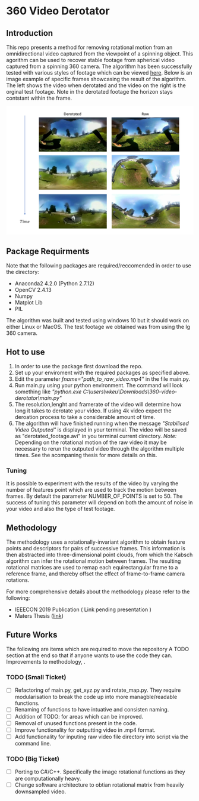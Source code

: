 # 360 Video Derotator

## Introduction 
This repo presents a method for removing rotational motion from an omnidirectional video captured from the viewpoint of a spinning object. This agorithm can be used to recover stable footage from spherical video captured from a spinning 360 camera. 
The algorithm has been successfully tested with various styles of footage which can be viewed [here](https://www.youtube.com/playlist?list=PL9XiBq5tluqSOiY56WZ51r66WDUoJMMfZ). Below is an image example of specific frames showcasing the result of the algorithm. The left shows the video when derotated and the video on the right is the orginal test footage. Note in the derotated footage the horizon stays contstant within the frame. 

![alt text](https://github.com/wkeu/360-video-derotator/blob/master/figures/throw_test.png)

## Package Requirments
Note that the following packages are required/reccomended in order to use the directory:
- Anaconda2 4.2.0 (Python 2.7.12)
- OpenCV 2.4.13
- Numpy 
- Matplot Lib
- PIL 

The algorithm was built and tested using windows 10 but it should work on either Linux or MacOS. The test footage we obtained was from using the lg 360 camera.

## Hot to use
1. In order to use the package first download the repo. 
2. Set up your enviroment with the required packages as specified above. 
3. Edit the parameter *fname="path_to_raw_video.mp4"* in the file main.py.
4. Run main.py using your python environment. The command will look something like *"python.exe C:\users\wkeu\Downloads\360-video-derotator\main.py"*
5. The resolution,lenght and framerate of the video will determine how long it takes to derotate your video. If using 4k video expect the deroation process to take a considerable amount of time.  
6. The algorithm will have finished running when the message *"Stabilised Video Outputed"* is displayed in your terminal. The video will be saved as "derotated_footage.avi" in you terminal current directory. 
*Note:* Depending on the rotational motion of the raw video it may be necessary to rerun the outputed video through the algorithm multiple times. See the acompaning thesis for more details on this.   

### Tuning
It is possible to experiment with the results of the video by varying the number of features point which are used to track the motion between frames. By default the parameter NUMBER_OF_POINTS is set to 50. The success of tuning this parameter will depend on both the amount of noise in your video and also the type of test footage. 

## Methodology
The methodology uses a rotationally-invariant algorithm to obtain feature points and descriptors for pairs of successive frames. This information is then abstracted into three-dimensional point clouds, from which the Kabsch algorithm can infer the rotational motion between frames. The resulting rotational matrices are used to remap each equirectangular frame to a reference frame, and thereby offset the effect of frame-to-frame camera rotations.

For more comprehensive details about the methodology please refer to the following:  
- IEEECON 2019 Publication ( Link pending presentation )
- Maters Thesis ([link](https://drive.google.com/file/d/1C_PAVe0sNiquvzk1Aolnvb1vl0BBU330/view?usp=sharing))

## Future Works
The following are items which are required to move the repository A TODO section at the end so that if anyone wants to use the code they can. Improvements to methodology, .

### TODO (Small Ticket)
- [ ] Refactoring of main.py, get_xyz.py and rotate_map.py. They require modularisation to break the code up into more managble/readable functions.
- [ ] Renaming of functions to have intuative and consisten naming.  
- [ ] Addition of TODO: for areas which can be improved.  
- [ ] Removal of unused functions present in the code. 
- [ ] Improve functionality for outputting video in .mp4 format. 
- [ ] Add functionality for inputing raw video file directory into script via the command line. 

### TODO (Big Ticket)
- [ ] Porting to C#/C++. Specifically the image rotational functions as they are computationally heavy.
- [ ] Change software architecture to obtian rotational matrix from heavily downsampled video.
